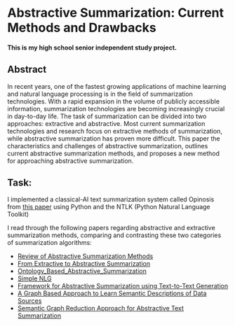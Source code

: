 # **Abstractive Summarization: Current Methods and Drawbacks**
#### This is my high school senior independent study project.

## Abstract
In recent years, one of the fastest growing applications of machine learning and natural language
processing is in the field of summarization technologies. With a rapid expansion in the volume of
publicly accessible information, summarization technologies are becoming increasingly crucial
in day-to-day life. The task of summarization can be divided into two approaches: extractive and
abstractive. Most current summarization technologies and research focus on extractive methods
of summarization, while abstractive summarization has proven more difficult. This paper the
characteristics and challenges of abstractive summarization, outlines current abstractive
summarization methods, and proposes a new method for approaching abstractive summarization.



## Task:
I implemented a classical-AI text summarization system called Opinosis from [this paper](http://sifaka.cs.uiuc.edu/czhai/pub/coling10-opinosis.pdf) using Python and the NTLK (Python Natural Language Toolkit)

I read through the following papers regarding abstractive and extractive summarization methods, comparing and contrasting these two categories of summarization algorithms:
- [Review of Abstractive Summarization Methods](https://drive.google.com/open?id=0B3ldwpaUHYkFQjNLSVJMRVJBeEk)
- [From Extractive to Abstractive Summarization](https://drive.google.com/open?id=0B3ldwpaUHYkFSzd1bUpPNUFUaUU)
- [Ontology_Based_Abstractive_Summarization](https://drive.google.com/open?id=0B3ldwpaUHYkFVFZkelV3U1dOekE)
- [Simple NLG](https://drive.google.com/open?id=0B3ldwpaUHYkFR2xVcll1SXNwRUE)
- [Framework for Abstractive Summarization using Text-to-Text Generation](https://drive.google.com/open?id=0B3ldwpaUHYkFcTcyYUVGcUtTTEU)
- [A Graph Based Approach to Learn Semantic Descriptions of Data Sources](https://drive.google.com/open?id=0B3ldwpaUHYkFZ1JjRzhlT1hqTDg)
- [Semantic Graph Reduction Approach for Abstractive Text Summarization](https://drive.google.com/open?id=0B3ldwpaUHYkFS05uYlhFWFZ4TzA)



